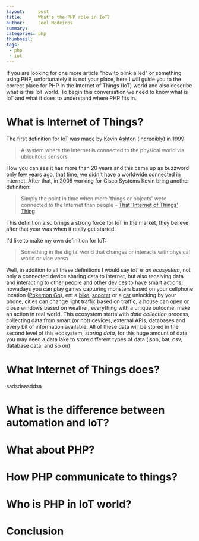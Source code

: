 ```yaml
---
layout:     post
title:      What's the PHP role in IoT?
author:     Joel Medeiros
summary:    
categories: php
thumbnail:  
tags:
 - php
 - iot
---
```


If you are looking for one more article "how to blink a led" or something using PHP, unfortunately it is not your place, here I will guide you to the correct place for PHP in the Internet of Things (IoT) world and also describe what is this IoT world.
To begin this conversation we need to know what is IoT and what it does to understand where PHP fits in.  

# What is Internet of Things?

The first definition for IoT was made by [Kevin Ashton](https://twitter.com/kevin_ashton) (incredibly) in 1999:
>  A system where the Internet is connected to the physical world via ubiquitous sensors
 
 How you can see it has more than 20 years and this came up as buzzword only few years ago, that time, we didn't have a worldwide connected in internet. After that, in 2008 working for Cisco Systems Kevin bring another definition:
 
 > Simply the point in time when more 'things or objects' were connected to the Internet than people - [That 'Internet of Things' Thing](https://www.rfidjournal.com/that-internet-of-things-thing)

This definition also brings a strong force for IoT in the market, they believe after that year was when it really get started. 

I'd like to make my own definition for IoT:
> Something in the digital world that changes or interacts with physical world or vice versa

Well, in addition to all these definitions I would say *IoT is an ecosystem*, not only a connected device sharing data to internet, but also receiving data and interacting to other people and other devices to have smart actions, nowadays you can play games capturing monsters based on your cellphone location ([Pokemon Go](https://pokemongolive.com/en/play-where-you-are/)),  ent a [bike](https://techcrunch.com/2018/09/13/brazilian-startup-yellow-raises-63m-the-largest-series-a-ever-for-a-latin-american-startup/), [scooter](https://riotimesonline.com/brazil-news/sao-paulo/business-sao-paulo/uber-launches-electric-scooter-rental-in-sao-paulo/) or a [car](https://www.globalfleet.com/fr/technology-and-innovation/latin-america/news/beepbeep-e-car-sharing-kicks-brazil) unlocking by your phone, cities can change light traffic based on traffic, a house can open or close windows based on weather, everything with a unique outcome: make an action in real world.
This ecosystem starts with *data collection* process, collecting data from smart (or not) devices, external APIs, databases and every bit of information available.
All of these data will be stored in the second level of this ecosystem, *storing data*, for this huge amount of data you may need a data lake to store different types of data (json, bat, csv, database data, and so on)

# What Internet of Things does?

sadsdaasddsa 
# What is the difference between automation and IoT?


# What about PHP?


# How PHP communicate to things?


# Who is PHP in IoT world?


# Conclusion
